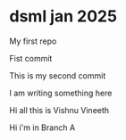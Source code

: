 # dsml jan 2025
 My first repo


Fist commit

This is my second commit

I am writing something here


Hi all this is Vishnu Vineeth

Hi i'm in Branch A